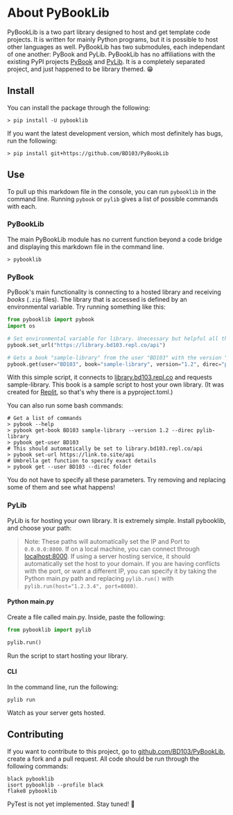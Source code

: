 # About PyBookLib

PyBookLib is a two part library designed to host and get template code projects. It is written for mainly Python programs, but it is possible to host other languages as well. PyBookLib has two submodules, each independant of one another: PyBook and PyLib. PyBookLib has no affiliations with the existing PyPI projects [PyBook](https://pypi.org/project/pybook) and [PyLib](https://pypi.org/project/pylib). It is a completely separated project, and just happened to be library themed. 😁

## Install

You can install the package through the following:

```console
> pip install -U pybooklib
```

If you want the latest development version, which most definitely has bugs, run the following:

```console
> pip install git+https://github.com/BD103/PyBookLib
```

## Use

To pull up this markdown file in the console, you can run `pybooklib` in the command line. Running `pybook` or `pylib` gives a list of possible commands with each.

### PyBookLib

The main PyBookLib module has no current function beyond a code bridge and displaying this markdown file in the command line.

```console
> pybooklib
```

### PyBook

PyBook's main functionality is connecting to a hosted library and receiving _books_ (`.zip` files). The library that is accessed is defined by an environmental variable. Try running something like this:

```python
from pybooklib import pybook
import os

# Set environmental variable for library. Unecessary but helpful all the same
pybook.set_url("https://library.bd103.repl.co/api")

# Gets a book "sample-library" from the user "BD103" with the version "1.2" and extracts contents to the directory "pylib-library"
pybook.get(user="BD103", book="sample-library", version="1.2", direc="pylib-library")
```

With this simple script, it connects to [library.bd103.repl.co](https://library.bd103.repl.co) and requests sample-library. This book is a sample script to host your own library. (It was created for [Replit](https://repl.it), so that's why there is a pyproject.toml.)

You can also run some bash commands:

```console
# Get a list of commands
> pybook --help
> pybook get-book BD103 sample-library --version 1.2 --direc pylib-library
> pybook get-user BD103
# This should automatically be set to library.bd103.repl.co/api
> pybook set-url https://link.to.site/api
# Umbrella get function to specify exact details
> pybook get --user BD103 --direc folder
```
You do not have to specify all these parameters. Try removing and replacing some of them and see what happens!

### PyLib

PyLib is for hosting your own library. It is extremely simple. Install pybooklib, and choose your path:

> Note: These paths will automatically set the IP and Port to `0.0.0.0:8000`. If on a local machine, you can connect through [localhost:8000](https://localhost:800). If using a server hosting service, it should automatically set the host to your domain. If you are having conflicts with the port, or want a different IP, you can specify it by taking the Python main.py path and replacing `pylib.run()` with `pylib.run(host="1.2.3.4", port=8080)`.

#### Python main.py

Create a file called main.py. Inside, paste the following:

```python
from pybooklib import pylib

pylib.run()
```

Run the script to start hosting your library.

#### CLI

In the command line, run the following:

```console
pylib run
```

Watch as your server gets hosted.

## Contributing

If you want to contribute to this project, go to [github.com/BD103/PyBookLib](https://github.com/BD103/PyBookLib), create a fork and a pull request. All code should be run through the following commands:

```
black pybooklib
isort pybooklib --profile black
flake8 pybooklib
```

PyTest is not yet implemented. Stay tuned! 🎵
